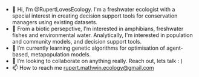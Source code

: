 - 👋 Hi, I’m @RupertLovesEcology. I'm a freshwater ecologist with a special interest in creating decision support tools for conservation managers using existing datasets. 
- 👀 From a biotic persepctive, I’m interested in amphibians, freshwater fishes and environmental water. Analytically, I'm interested in population and community models, and decision support tools.  
- 🌱 I’m currently learning genetic algorithms for optimisation of agent-based, metapopulation models. 
- 💞️ I’m looking to collaborate on anything really. Reach out, lets talk : )
- 📫 How to reach me rupert.mathwin.ecology@gmail.com

<!---
RupertLovesEcology/RupertLovesEcology is a ✨ special ✨ repository because its `README.md` (this file) appears on your GitHub profile.
You can click the Preview link to take a look at your changes.
--->
